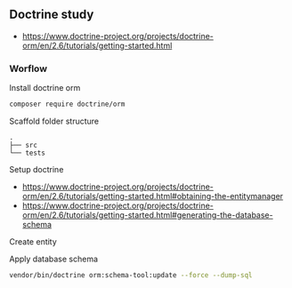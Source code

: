 ## Doctrine study

- https://www.doctrine-project.org/projects/doctrine-orm/en/2.6/tutorials/getting-started.html

### Worflow

Install doctrine orm
```bash
composer require doctrine/orm
```

Scaffold folder structure
```
.
├── src
└── tests
```

Setup doctrine
- https://www.doctrine-project.org/projects/doctrine-orm/en/2.6/tutorials/getting-started.html#obtaining-the-entitymanager
- https://www.doctrine-project.org/projects/doctrine-orm/en/2.6/tutorials/getting-started.html#generating-the-database-schema

Create entity

Apply database schema
```bash
vendor/bin/doctrine orm:schema-tool:update --force --dump-sql
```
